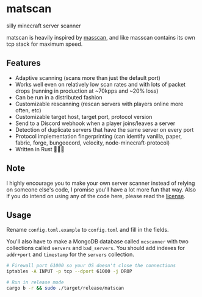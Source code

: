 # matscan

silly minecraft server scanner

matscan is heavily inspired by [masscan](https://github.com/robertdavidgraham/masscan), and like masscan contains its own tcp stack for maximum speed.

## Features

- Adaptive scanning (scans more than just the default port)
- Works well even on relatively low scan rates and with lots of packet drops (running in production at ~70kpps and ~20% loss)
- Can be run in a distributed fashion
- Customizable rescanning (rescan servers with players online more often, etc)
- Customizable target host, target port, protocol version
- Send to a Discord webhook when a player joins/leaves a server
- Detection of duplicate servers that have the same server on every port
- Protocol implementation fingerprinting (can identify vanilla, paper, fabric, forge, bungeecord, velocity, node-minecraft-protocol)
- Written in Rust 🚀🚀🚀

## Note

I highly encourage you to make your own server scanner instead of relying on someone else's code, I promise you'll have a lot more fun that way.
Also if you do intend on using any of the code here, please read the [license](LICENSE).

## Usage

Rename `config.toml.example` to `config.toml` and fill in the fields.

You'll also have to make a MongoDB database called `mcscanner` with two collections called `servers` and `bad_servers`. You should add indexes for `addr+port` and `timestamp` for the `servers` collection.

```sh
# Firewall port 61000 so your OS doesn't close the connections
iptables -A INPUT -p tcp --dport 61000 -j DROP

# Run in release mode
cargo b -r && sudo ./target/release/matscan
```
